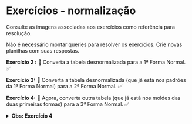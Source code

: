 # Exercícios - normalização

Consulte as imagens associadas aos exercícios como referência para resolução.

Não é necessário montar queries para resolver os exercícios. Crie novas planilhas com suas respostas.

**Exercício 2 :** 🚀 Converta a tabela desnormalizada para a 1ª Forma Normal. ✅

**Exercício 3:** 🚀 Converta a tabela desnormalizada (que já está nos padrões da 1ª Forma Normal) para a 2ª Forma Normal. ✅

**Exercício 4:** 🚀 Agora, converta outra tabela (que já está nos moldes das duas primeiras formas) para a 3ª Forma Normal. ✅
  
  <details><summary><strong>Obs: Exercício 4</strong></summary>
  Resposta complementar a tabela do exercício.
  
  R: Na 3FN temos que eliminar aquelas colunas que podem ser obtidas por alguma fórmula de outras colunas da mesma tabela.
  Os valores da coluna valor_total podiam ser obtidos pela multiplicação dos valores das colunas valor_unitario e quantidade.
  </details>

